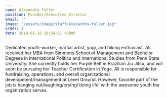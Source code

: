 ```yaml
---
name: Alexandra Fuller
position: Founder/Executive Director
email: ''
image: "/assets/image/staff/alexandra-fuller.jpg"
order: 1
date: 2018-01-18 18:54:21 +0000
---
```

Dedicated youth-worker, martial artist, yogi, and hiking enthusiast. Ali received her MBA from Simmons School of Management and Bachelor Degrees in International Politics and International Studies from Penn State University.  She currently holds her Purple Belt in Brazilian Jiu Jitsu, and will soon be pursuing her Teacher Certification in Yoga. Ali is responsible for fundraising, operations, and overall organizational development/management at Level Ground.  However, favorite part of the job is hanging out/laughing/crying/’doing life’ with the awesome youth the organization serves.